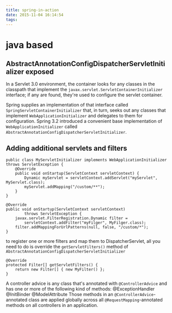 ```yaml
---
title: spring-in-action
date: 2015-11-04 16:14:54
tags:
---
```

# java based
## AbstractAnnotationConfigDispatcherServletInitializer exposed

In a Servlet 3.0 environment, the container looks for any classes in the classpath that
implement the `javax.servlet.ServletContainerInitializer` interface; if any are found, 
they're used to configure the servlet container.

Spring supplies an implementation of that interface called `SpringServletContainerInitializer`
that, in turn, seeks out any classes that implement `WebApplicationInitializer` and delegates
to them for configuration. Spring 3.2 introduced a convenient base implementation of
`WebApplicationInitializer` called `AbstractAnnotationConfigDispatcherServletInitializer`.

## Adding additional servlets and filters

    public class MyServletInitializer implements WebApplicationInitializer throws ServletException {
        @Override
        public void onStartup(ServletContext servletContext) {
            Dynamic myServlet = servletContext.addServlet("myServlet", MyServlet.class);
            myServlet.addMapping("/custom/**");
        }
    }

    @Override
    public void onStartup(ServletContext servletContext)
            throws ServletException {
        javax.servlet.FilterRegistration.Dynamic filter = 
            servletContext.addFilter("myFilger", MyFilger.class);
        filter.addMappingForUrlPatterns(null, false, "/custom/*");
    }

to register one or more filters and map them to DispatcherServlet, all you need to do is override
the `getServletFilters()` method of `AbstractAnnotationConfigDispatcherServletInitializer`

    @Override
    protected Filter[] getServletFilters() {
        return new Filter[] { new MyFilter() };
    }

A controller advice is any class that's annotated with `@ControllerAdvice` and has one or more of 
the following kind of methods:
@ExceptionHandler
@InitBinder
@ModelAttribute
Those methods in an `@ControllerAdvice`-annotated class are applied globally across all 
`@RequestMapping`-annotated methods on all controllers in an application.
